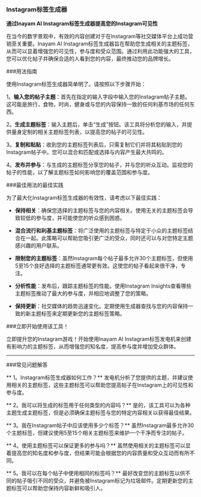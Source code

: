 ### Instagram标签生成器

**通过Inayam AI Instagram标签生成器提高您的Instagram可见性**

在当今的数字景观中，有效的内容创建对于在Instagram等社交媒体平台上成功营销至关重要。Inayam AI Instagram标签生成器旨在帮助您生成相关的主题标签，从而可以显着增强您的可见性，参与度和受众范围。通过利用此功能强大的工具，您可以优化帖子并确保合适的人看到您的内容，最终推动您的品牌增长。

###用法指南

使用Instagram标签生成器简单明了。请按照以下步骤开始：

1。**输入您的帖子主题**：首先在指定的输入字段中输入您的Instagram帖子主题。这可能是旅行，食物，时尚，健身或与您的内容保持一致的任何利基市场的任何东西。

2。**生成主题标签**：输入主题后，单击“生成”按钮。该工具将分析您的输入，并提供量身定制的相关主题标签列表，以提高您的帖子的可见性。

3。**复制和粘贴**：收到您的主题标签列表后，只需复制它们并将其粘贴到您的Instagram帖子中。您可以混合和匹配或选择与内容产生最大共鸣的。

4。**发布并参与**：与生成的主题标签分享您的帖子，并与您的听众互动。监视您的帖子的性能，以了解主题标签如何影响您的覆盖范围和参与度。

###最佳用法的最佳实践

为了最大化Instagram标签生成器的有效性，请考虑以下最佳实践：

-  **保持相关**：确保您选择的主题标签与您的内容相关。使用无关的主题标签会导致较低的参与度，并可能使您的听众感到困惑。

-  **混合流行和利基主题标签**：将广泛使用的主题标签与特定于小众的主题标签结合在一起。此策略可以帮助您吸引更广泛的受众，同时还可以与对您特定主题感兴趣的用户联系。

-  **限制您的主题标签**：虽然Instagram每个帖子最多允许30个主题标签，但使用5至15个良好选择的主题标签通常更有效。这使您的帖子看起来很干净，专注。

-  **分析性能**：发布后，跟踪主题标签的性能。使用Instagram Insights查看哪些主题标签推动了最大的参与度，并相应地调整了您的策略。

-  **保持更新**：社交媒体的趋势迅速变化。定期使用生成器查找与您的内容保持一致的新主题标签来定期更新您的主题标签策略。

###立即开始使用该工具！

立即提升您的Instagram游戏！开始使用Inayam AI Instagram标签发电机来创建有影响力的主题标签，从而增强您的知名度，提高参与度并增加受众群体。

---

###常见问题解答

** 1。Instagram标签生成器如何工作？**
发电机分析了您提供的主题，并建议使用相关的主题标签，这些主题标签可以帮助您提高帖子在Instagram上的可见性和参与度。

** 2。我可以将生成的标签用于任何类型的内容吗？**
是的，该工具可以为各种主题生成主题标签，但是必须确保主题标签与您的特定内容相关以获得最佳结果。

** 3。我在Instagram帖子中应该使用多少个标签？**
虽然Instagram最多允许30个主题标签，但建议使用5至15个相关主题标签来维护一个干净而专注的帖子。

** 4。使用主题标签可以保证更多的参与吗？**
虽然使用相关的主题标签可以显着提高您的知名度和参与度，但结果可能会根据您的内容质量和受众互动而有所不同。

** 5。我可以在每个帖子中使用相同的标签吗？**
最好改变您的主题标签以供不同的帖子吸引不同的受众，并避免被Instagram标记为垃圾邮件。定期更新您的主题标签可以帮助您保持内容新鲜和吸引人。